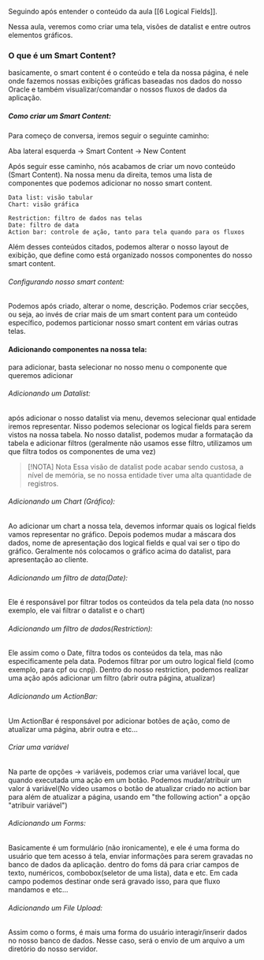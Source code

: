 Seguindo após entender o conteúdo da aula [[6 Logical Fields]].

Nessa aula, veremos como criar uma tela, visões de datalist e entre outros elementos gráficos.

### O que é um Smart Content?
basicamente, o smart content é o conteúdo e tela da nossa página, é nele onde fazemos nossas exibições gráficas baseadas nos dados do nosso Oracle e também visualizar/comandar o nossos fluxos de dados da aplicação.

##### Como criar um Smart Content:
Para começo de conversa, iremos seguir o seguinte caminho:

Aba lateral esquerda -> Smart Content -> New Content

Após seguir esse caminho, nós acabamos de criar um novo conteúdo (Smart Content). Na nossa menu da direita, temos uma lista de componentes que podemos adicionar no nosso smart content.

```
Data list: visão tabular
Chart: visão gráfica

Restriction: filtro de dados nas telas
Date: filtro de data
Action bar: controle de ação, tanto para tela quando para os fluxos
```

Além desses conteúdos citados, podemos alterar o nosso layout de exibição, que define como está organizado nossos componentes do nosso smart content.

###### Configurando nosso smart content:

Podemos após criado, alterar o nome, descrição.
Podemos criar secções, ou seja, ao invés de criar mais de um smart content para um conteúdo específico, podemos particionar nosso smart content em várias outras telas.


#### Adicionando componentes na nossa tela:
para adicionar, basta selecionar no nosso menu o componente que queremos adicionar

###### Adicionando um Datalist:
após adicionar o nosso datalist via menu, devemos selecionar qual entidade iremos representar. Nisso podemos selecionar os logical fields para serem vistos na nossa tabela.
No nosso datalist, podemos mudar a formatação da tabela e adicionar filtros (geralmente não usamos esse filtro, utilizamos um que filtra todos os componentes de uma vez)

> [!NOTA] Nota
> Essa visão de datalist pode acabar sendo custosa, a nível de memória, se no nossa entidade tiver uma alta quantidade de registros.

###### Adicionando um Chart (Gráfico):
Ao adicionar um chart a nossa tela, devemos informar quais os logical fields vamos representar no gráfico. Depois podemos mudar a máscara dos dados, nome de apresentação dos logical fields e qual vai ser o tipo do gráfico.
Geralmente nós colocamos o gráfico acima do datalist, para apresentação ao cliente.

###### Adicionando um filtro de data(Date):
Ele é responsável por filtrar todos os conteúdos da tela pela data (no nosso exemplo, ele vai filtrar o datalist e o chart)

###### Adicionando um filtro de dados(Restriction):
Ele assim como o Date, filtra todos os conteúdos da tela, mas não especificamente pela data. Podemos filtrar por um outro logical field (como exemplo, para cpf ou cnpj).
Dentro do nosso restriction, podemos realizar uma ação após adicionar um filtro (abrir outra página, atualizar)

###### Adicionando um ActionBar:
Um ActionBar é responsável por adicionar botões de ação, como de atualizar uma página, abrir outra e etc...

###### Criar uma variável
Na parte de opções -> variáveis, podemos criar uma variável local, que quando executada uma ação em um botão. Podemos mudar/atribuir um valor á variável(No vídeo usamos o botão de atualizar criado no action bar para além de atualizar a página, usando em "the following action" a opção "atribuir variável") 

###### Adicionando um Forms:
Basicamente é um formulário (não ironicamente), e ele é uma forma do usuário que tem acesso á tela, enviar informações para serem gravadas no banco de dados da aplicação. 
dentro do foms dá para criar campos de texto, numéricos, combobox(seletor de uma lista), data e etc. Em cada campo podemos destinar onde será gravado isso, para que fluxo mandamos e etc...

###### Adicionando um File Upload:
Assim como o forms, é mais uma forma do usuário interagir/inserir dados no nosso banco de dados. Nesse caso, será o envio de um arquivo a um diretório do nosso servidor.